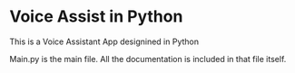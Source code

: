 <h1>Voice Assist in Python</h1>
<p>This is a Voice Assistant App designined in Python</p>
<p>Main.py is the main file. All the documentation is included in that file itself.</p>
